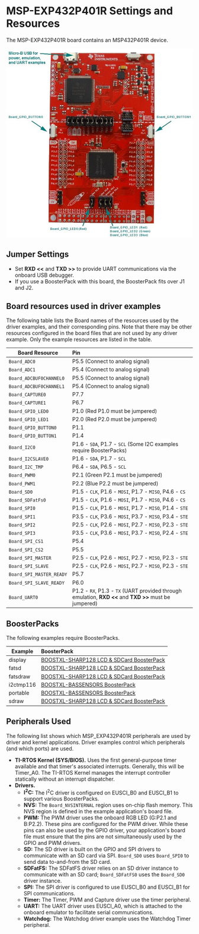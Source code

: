 # MSP-EXP432P401R Settings and Resources

The MSP-EXP432P401R board contains an MSP432P401R device.

![](./images/MSP_EXP432P401R.jpg "MSP-EXP432P401R")

## Jumper Settings

* Set __RXD &lt;&lt;__ and __TXD &gt;&gt;__ to provide UART communications via the onboard USB debugger.
* If you use a BoosterPack with this board, the BoosterPack fits over J1 and J2.

## Board resources used in driver examples

The following table lists the Board names of the resources used by
the driver examples, and their corresponding pins.  Note that there may be
other resources configured in the board files that are not used by any
driver example.  Only the example resources are listed in the table.

  |Board Resource|Pin|
  |--------------|:---|
  |`Board_ADC0`|P5.5  (Connect to analog signal)|
  |`Board_ADC1`|P5.4  (Connect to analog signal)|
  |`Board_ADCBUF0CHANNEL0`|P5.5  (Connect to analog signal)|
  |`Board_ADCBUF0CHANNEL1`|P5.4  (Connect to analog signal)|
  |`Board_CAPTURE0`|P7.7|
  |`Board_CAPTURE1`|P6.7|
  |`Board_GPIO_LED0`|P1.0  (Red P1.0 must be jumpered)|
  |`Board_GPIO_LED1`|P2.0  (Red P2.0 must be jumpered)|
  |`Board_GPIO_BUTTON0`|P1.1|
  |`Board_GPIO_BUTTON1`|P1.4|
  |`Board_I2C0`|P1.6 - `SDA`, P1.7 - `SCL`  (Some I2C examples require BoosterPacks)|
  |`Board_I2CSLAVE0`|P1.6 - `SDA`, P1.7 - `SCL`|
  |`Board_I2C_TMP`|P6.4 - `SDA`, P6.5 - `SCL`|
  |`Board_PWM0`|P2.1  (Green P2.1 must be jumpered)|
  |`Board_PWM1`|P2.2  (Blue P2.2 must be jumpered)|
  |`Board_SD0`|P1.5 - `CLK`, P1.6 - `MOSI`, P1.7 - `MISO`, P4.6 - `CS`|
  |`Board_SDFatFs0`|P1.5 - `CLK`, P1.6 - `MOSI`, P1.7 - `MISO`, P4.6 - `CS`|
  |`Board_SPI0`|P1.5 - `CLK`, P1.6 - `MOSI`, P1.7 - `MISO`, P1.4 - `STE`|
  |`Board_SPI1`|P3.5 - `CLK`, P3.6 - `MOSI`, P3.7 - `MISO`, P3.4 - `STE`|
  |`Board_SPI2`|P2.5 - `CLK`, P2.6 - `MOSI`, P2.7 - `MISO`, P2.3 - `STE`|
  |`Board_SPI3`|P3.5 - `CLK`, P3.6 - `MOSI`, P3.7 - `MISO`, P2.4 - `STE`|
  |`Board_SPI_CS1`|P5.4|
  |`Board_SPI_CS2`|P5.5|
  |`Board_SPI_MASTER`|P2.5 - `CLK`, P2.6 - `MOSI`, P2.7 - `MISO`, P2.3 - `STE`|
  |`Board_SPI_SLAVE`|P2.5 - `CLK`, P2.6 - `MOSI`, P2.7 - `MISO`, P2.3 - `STE`|
  |`Board_SPI_MASTER_READY`|P5.7|
  |`Board_SPI_SLAVE_READY`|P6.0|
  |`Board_UART0`|P1.2 - `RX`, P1.3 - `TX`  (UART provided through emulation, __RXD &lt;&lt;__ and __TXD &gt;&gt;__ must be jumpered)|

## BoosterPacks

The following examples require BoosterPacks.

  |Example|BoosterPack|
  |-------|:------------|
  |display|[BOOSTXL-SHARP128 LCD & SDCard BoosterPack](http://www.ti.com/tool/boostxl-sharp128)|
  |fatsd|[BOOSTXL-SHARP128 LCD & SDCard BoosterPack](http://www.ti.com/tool/boostxl-sharp128)|
  |fatsdraw|[BOOSTXL-SHARP128 LCD & SDCard BoosterPack](http://www.ti.com/tool/boostxl-sharp128)|
  |i2ctmp116|[BOOSTXL-BASSENSORS BoosterPack](http://www.ti.com/tool/BOOSTXL-BASSENSORS)|
  |portable|[BOOSTXL-BASSENSORS BoosterPack](http://www.ti.com/tool/BOOSTXL-BASSENSORS)|
  |sdraw|[BOOSTXL-SHARP128 LCD & SDCard BoosterPack](http://www.ti.com/tool/boostxl-sharp128)|

## Peripherals Used

The following list shows which MSP_EXP432P401R peripherals are used by
driver and kernel applications. Driver examples control which peripherals (and which ports) are used.

* __TI-RTOS Kernel (SYS/BIOS).__ Uses the first general-purpose timer available and that timer's associated interrupts. Generally, this will be Timer\_A0. The TI-RTOS Kernel manages the interrupt controller statically without an interrupt dispatcher.
* __Drivers.__
    * __I<sup>2</sup>C:__ The I<sup>2</sup>C driver is configured on EUSCI_B0 and EUSCI_B1 to support various BoosterPacks.
    * __NVS:__ The `Board_NVSINTERNAL` region uses on-chip flash memory. This NVS region is defined in the example application's board file.
    * __PWM:__ The PWM driver uses the onboard RGB LED (G:P2.1 and B:P2.2). These pins are configured for the PWM driver. While these pins can also be used by the GPIO driver, your application's board file must ensure that the pins are not simultaneously used by the GPIO and PWM drivers.
    * __SD:__ The SD driver is built on the GPIO and SPI drivers to communicate with an SD card via SPI.  `Board_SD0` uses `Board_SPI0` to send data to-and-from the SD card.
    * __SDFatFS:__ The SDFatFS driver relies on an SD driver instance to communicate with an SD card; `Board_SDFatFS0` uses the `Board_SD0` driver instance.
    * __SPI:__ The SPI driver is configured to use EUSCI_B0 and EUSCI_B1 for SPI communications.
    * __Timer:__ The Timer, PWM and Capture driver use the timer peripheral.
    * __UART:__ The UART driver uses EUSCI_A0, which is attached to the onboard emulator to facilitate serial communications.
    * __Watchdog:__ The Watchdog driver example uses the Watchdog Timer peripheral.
